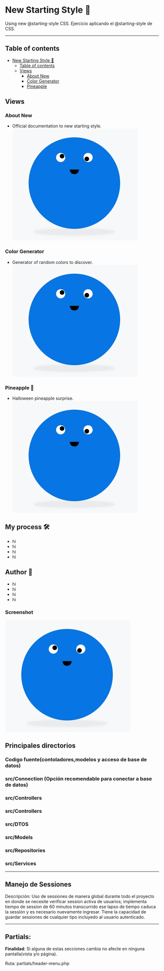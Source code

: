 # New Starting Style 🍍
Using new @starting-style CSS.
Ejercicio aplicando el @starting-style de CSS.

---
## Table of contents

- [New Starting Style 🍍](#new-starting-style)
  - [Table of contents](#table-of-contents)
  - [Views](#Views)
    - [About New](#about-new)
    - [Color Generator](#color-generator)
    - [Pineapple](#pineapple)

## Views

### About New
- Official documentation to new starting style.
![BLUE](assets/img/BLUE.jpeg)

### Color Generator
- Generator of random colors to discover.
![BLUE](assets/img/BLUE.jpeg)

### Pineapple 👻
- Halloween pineapple surprise.
![BLUE](assets/img/BLUE.jpeg)

## My process 🛠

- hi
- hi
- hi
- hi

## Author 🤵

- hi
- hi
- hi
- hi

### Screenshot 
![BLUE](assets/img/BLUE.jpeg)

## Principales directorios

### Codigo fuente(contoladores,modelos y acceso de base de datos)

### src/Connection (Opción recomendable para conectar a base de datos)
### src/Controllers
### src/Controllers
### src/DTOS
### src/Models
### src/Repositories
### src/Services

---
## Manejo de Sessiones

Descripción: Uso de sessiones de manera global durante todo el proyecto en donde se necesite verificar session activa de usuarios; implementa tiempo de session de 60 minutos transcurrido ese lapso de tiempo caduca la sessión y es necesario nuevamente ingresar. Tiene la capacidad de guardar sessiones de cualquier tipo incluyedo al usuario autenticado.

---
## Partials:

**Finalidad**: Si alguna de estas secciones cambia no afecte en ninguna pantalla(vista y/o página).

Ruta: partials/header-menu.php

